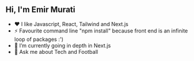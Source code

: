 ## Hi, I'm Emir Murati

- ❤️ I like Javascript, React, Tailwind and Next.js
- ⚡ Favourite command line "npm install" because front end is an infinite loop of packages :')
- 🌱 I’m currently going in depth in Next.js
- 💬 Ask me about Tech and Football 

  

